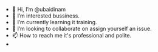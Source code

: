 - 👋 Hi, I’m @ubaidinam
- 👀 I’m interested bussiness.
- 🌱 I’m currently learning it training.
- 💞️ I’m looking to collaborate on assign yourself an issue.
- 📫 How to reach me it's professional and polite.
-   

<!---
ubaidinam/ubaidinam is a ✨ special ✨ repository because its `README.md` (this file) appears on your GitHub profile.
You can click the Preview link to take a look at your changes.
--->
